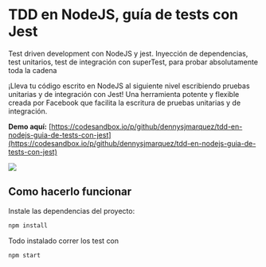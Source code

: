 # TDD en NodeJS, guía de tests con Jest

Test driven development con NodeJS y jest. Inyección de dependencias, test unitarios, test de integración con superTest,
para probar absolutamente toda la cadena

¡Lleva tu código escrito en NodeJS al siguiente nivel escribiendo pruebas unitarias y de integración con Jest! Una herramienta potente y flexible creada por Facebook que facilita la escritura de pruebas unitarias y de integración.

**Demo aquí:**
[https://codesandbox.io/p/github/dennysjmarquez/tdd-en-nodejs-guia-de-tests-con-jest](https://codesandbox.io/p/github/dennysjmarquez/tdd-en-nodejs-guia-de-tests-con-jest)

![](https://storage.googleapis.com/replit/images/1655329042368_2a018fcedc60660531dad0f26aee5600.jpeg)

## Como hacerlo funcionar 

Instale las dependencias del proyecto:

```bash
npm install
```
Todo instalado correr los test con

```bash
npm start
```
